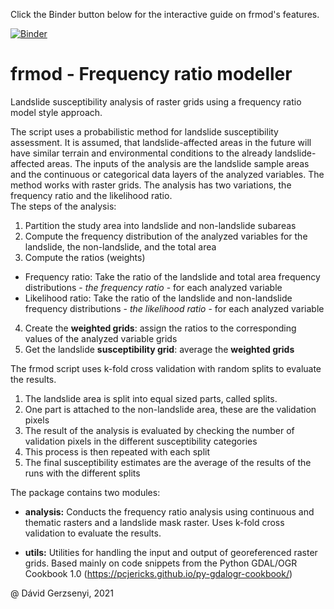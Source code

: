 Click the Binder button below for the interactive guide on frmod's features.  

[![Binder](https://mybinder.org/badge_logo.svg)](https://mybinder.org/v2/gh/gerzsd/frmod/main?filepath=frmod_demo.ipynb)  
  
# frmod - Frequency ratio modeller
Landslide susceptibility analysis of raster grids using a frequency ratio model style approach.

The script uses a probabilistic method for landslide susceptibility assessment. It is assumed, that landslide-affected areas in the future will have similar terrain and environmental conditions to the already landslide-affected areas. The inputs of the analysis are the landslide sample areas and the continuous or categorical data layers of the analyzed variables. The method works with raster grids. The analysis has two variations, the frequency ratio and the likelihood ratio.  
The steps of the analysis:  

1. Partition the study area into landslide and non-landslide subareas  
2. Compute the frequency distribution of the analyzed variables for the landslide, the non-landslide, and the total area 
3. Compute the ratios (weights)
- Frequency ratio: Take the ratio of the landslide and total area frequency distributions - *the frequency ratio* - for each analyzed variable
- Likelihood ratio: Take the ratio of the landslide and non-landslide frequency distributions - *the likelihood ratio* - for each analyzed variable
4. Create the **weighted grids**: assign the ratios to the corresponding values of the analyzed variable grids
5. Get the landslide **susceptibility grid**: average the **weighted grids**

The frmod script uses k-fold cross validation with random splits to evaluate the results.
1. The landslide area is split into equal sized parts, called splits.
2. One part is attached to the non-landslide area, these are the validation pixels
3. The result of the analysis is evaluated by checking the number of validation pixels in the different susceptibility categories
4. This process is then repeated with each split
5. The final susceptibility estimates are the average of the results of the runs with the different splits

The package contains two modules:
- **analysis:** Conducts the frequency ratio analysis using continuous and thematic rasters and a landslide mask raster. Uses k-fold cross validation to evaluate the results.  

- **utils:** Utilities for handling the input and output of georeferenced raster grids. Based mainly on code snippets from the Python GDAL/OGR Cookbook 1.0 (https://pcjericks.github.io/py-gdalogr-cookbook/)

@ Dávid Gerzsenyi, 2021



